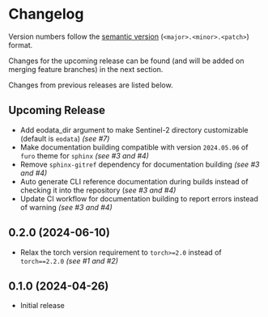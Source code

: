 # Changelog

Version numbers follow the [semantic version](https://semver.org/) (`<major>.<minor>.<patch>`) format.

Changes for the upcoming release can be found (and will be added on merging feature branches) in the next section.

Changes from previous releases are listed below.

## Upcoming Release
- Add eodata_dir argument to make Sentinel-2 directory customizable (default is `eodata`) _(see #7)_
- Make documentation building compatible with version `2024.05.06` of `furo` theme for `sphinx` _(see #3 and #4)_
- Remove `sphinx-gitref` dependency for documentation building _(see #3 and #4)_
- Auto generate CLI reference documentation during builds instead of checking it into the repository (_see #3 and #4)_
- Update CI workflow for documentation building to report errors instead of warning _(see #3 and #4)_

## 0.2.0 (2024-06-10)

- Relax the torch version requirement to `torch>=2.0` instead of `torch==2.2.0` _(see #1 and #2)_

## 0.1.0 (2024-04-26)

- Initial release
